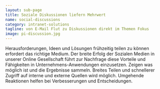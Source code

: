 ```yaml
---
layout: sub-page
title: Soziale Diskussionen liefern Mehrwert
name: social-discussions
category: intranet-solutions
tagline: von E-Mail Flut zu Diskussionen direkt im Themen Fokus
image: pi-discussion.jpg
---
```


Herausforderungen, Ideen und Lösungen frühzeitig teilen zu können erfordert das richtige Medium. Der breite Erfolg der Sozialen Medien in unserer Online Gesellschaft führt zur Nachfrage diese Vorteile und Fähigkeiten in Unternehmens-Anwendungen einzusetzen. Zeigen was möglich ist und die Ergebnisse sammeln. Breites Teilen und schnellerer Zugriff auf interne und externe Quellen wird möglich. Umgehende Reaktionen helfen bei Verbesserungen und Entscheidungen. 

